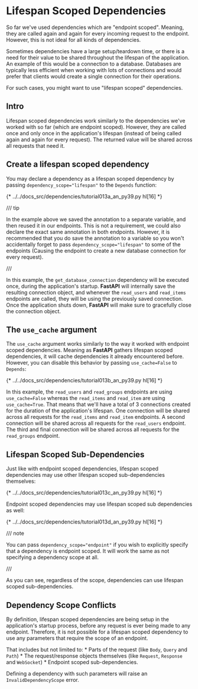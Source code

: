# Lifespan Scoped Dependencies

So far we've used dependencies which are "endpoint scoped". Meaning, they are
called again and again for every incoming request to the endpoint. However,
this is not ideal for all kinds of dependencies.

Sometimes dependencies have a large setup/teardown time, or there is a need 
for their value to be shared throughout the lifespan of the application. An 
example of this would be a connection to a database. Databases are typically 
less efficient when working with lots of connections and would prefer that 
clients would create a single connection for their operations. 

For such cases, you might want to use "lifespan scoped" dependencies.

## Intro

Lifespan scoped dependencies work similarly to the dependencies we've worked 
with so far (which are endpoint scoped). However, they are called once and only
once in the application's lifespan (instead of being called again and again for 
every request). The returned value will be shared across all requests that need 
it.


## Create a lifespan scoped dependency

You may declare a dependency as a lifespan scoped dependency by passing 
`dependency_scope="lifespan"` to the `Depends` function:

{* ../../docs_src/dependencies/tutorial013a_an_py39.py hl[16] *}

/// tip

In the example above we saved the annotation to a separate variable, and then 
reused it in our endpoints. This is not a requirement, we could also declare 
the exact same annotation in both endpoints. However, it is recommended that you 
do save the annotation to a variable so you won't accidentally forget to pass 
`dependency_scope="lifespan"` to some of the endpoints (Causing the endpoint
to create a new database connection for every request).

///

In this example, the `get_database_connection` dependency will be executed once,
during the application's startup. **FastAPI** will internally save the resulting 
connection object, and whenever the `read_users` and `read_items` endpoints are 
called, they will be using the previously saved connection. Once the application
shuts down, **FastAPI** will make sure to gracefully close the connection object.

## The `use_cache` argument

The `use_cache` argument works similarly to the way it worked with endpoint 
scoped dependencies. Meaning as **FastAPI** gathers lifespan scoped dependencies, it
will cache dependencies it already encountered before. However, you can disable
this behavior by passing `use_cache=False` to `Depends`:

{* ../../docs_src/dependencies/tutorial013b_an_py39.py hl[16] *}

In this example, the `read_users` and `read_groups` endpoints are using 
`use_cache=False` whereas the `read_items` and `read_item` are using 
`use_cache=True`. That means that we'll have a total of 3 connections created 
for the duration of the application's lifespan. One connection will be shared 
across all requests for the `read_items` and `read_item` endpoints. A second 
connection will be shared across all requests for the `read_users` endpoint. The 
third and final connection will be shared across all requests for the 
`read_groups` endpoint.


## Lifespan Scoped Sub-Dependencies
Just like with endpoint scoped dependencies, lifespan scoped dependencies may 
use other lifespan scoped sub-dependencies themselves:

{* ../../docs_src/dependencies/tutorial013c_an_py39.py hl[16] *}

Endpoint scoped dependencies may use lifespan scoped sub dependencies as well:

{* ../../docs_src/dependencies/tutorial013d_an_py39.py hl[16] *}

/// note

You can pass `dependency_scope="endpoint"` if you wish to explicitly specify
that a dependency is endpoint scoped. It will work the same as not specifying
a dependency scope at all.

///

As you can see, regardless of the scope, dependencies can use lifespan scoped
sub-dependencies.

## Dependency Scope Conflicts
By definition, lifespan scoped dependencies are being setup in the application's
startup process, before any request is ever being made to any endpoint. 
Therefore, it is not possible for a lifespan scoped dependency to use any 
parameters that require the scope of an endpoint.

That includes but not limited to:
    * Parts of the request (like `Body`, `Query` and `Path`)
    * The request/response objects themselves (like `Request`, `Response` and `WebSocket`)
    * Endpoint scoped sub-dependencies.

Defining a dependency with such parameters will raise an `InvalidDependencyScope` error.
